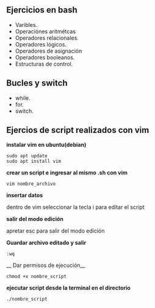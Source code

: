 ## Ejercicios en bash 


- Varibles.
- Operaciónes aritmétcas
- Operadores relacionales.
- Operadores lógicos.
- Operadores de asignación
- Operadores booleanos.
- Estructuras de control.

## Bucles y switch
- while.
- for.
- switch.

## Ejercios de script realizados con vim

__instalar vim en ubuntu(debian)__


```
sudo apt update
sudo apt install vim

```
__crear un script e ingresar al mismo .sh con vim__

```
vim nombre_archivo

```
__insertar datos__

dentro de vim seleccionar la tecla i para editar el script

__salir del modo edición__

apretar esc para salir del modo edición

__Guardar archivo editado y salir__

```
:wq

```
__ Dar permisos de ejecución__

```
chmod +x nombre_script

```

__ejecutar script desde la terminal en el directorio__

```
./nombre_script

```
